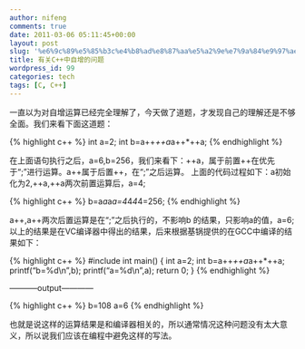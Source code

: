 ```yaml
---
author: nifeng
comments: true
date: 2011-03-06 05:11:45+00:00
layout: post
slug: '%e6%9c%89%e5%85%b3c%e4%b8%ad%e8%87%aa%e5%a2%9e%e7%9a%84%e9%97%ae%e9%a2%98'
title: 有关C++中自增的问题
wordpress_id: 99
categories: tech
tags: [C, C++]
---
```

一直以为对自增运算已经完全理解了，今天做了道题，才发现自己的理解还是不够全面。我们来看下面这道题：

{% highlight c++ %}
int a=2;
int b=a++*++a*a++*++a;
{% endhighlight %}

在上面语句执行之后，a=6,b=256，我们来看下：++a，属于前置++在优先于“;”进行运算。a++属于后置++，在“;”之后运算。
上面的代码过程如下：a初始化为2,++a,++a两次前置运算后，a=4;

{% highlight c++ %}
b=a*a*a*a=4*4*4*4=256;
{% endhighlight %}

a++,a++两次后置运算是在“;”之后执行的，不影响b 的结果，只影响a的值，a=6;
以上的结果是在VC编译器中得出的结果，后来根据基锅提供的在GCC中编译的结果如下：

{% highlight c++ %}
#include
int main() {
    int a=2;
    int b=a++*++a*a++*++a;
    printf(“b=%d\n”,b);
    printf(“a=%d\n”,a);
    return 0;
}
{% endhighlight %}

———–output————

{% highlight c++ %}
b=108
a=6
{% endhighlight %}

也就是说这样的运算结果是和编译器相关的，所以通常情况这种问题没有太大意义，所以说我们应该在编程中避免这样的写法。
